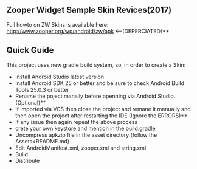 ## Zooper Widget Sample Skin Revices(2017)

Full howto on ZW Skins is available here: http://www.zooper.org/wp/android/zw/apk <--(DEPERCIATED)**

## Quick Guide

This project uses new gradle build system, so, in order to create a Skin:
  * Install Android Studio latest version
  * Install Android SDK 25 or better and be sure to check Android Build Tools 25.0.3 or better
  * Rename the poject manally before openning via Android Studio. (Optional)**
  * If imported via VCS then close the project and remane it manually and then open the project after restarting the IDE 
    (Ignore the ERRORS)**
  * If any issue then again repeat the above process
  * crete your own keystore and mention in the build.gradle
  * Uncompress apkzip file in the asset directory (follow the Assets<README.md)
  * Edit AndroidManifest.xml, zooper.xml and string.xml
  * Build
  * Distribute
